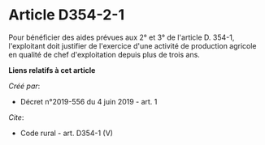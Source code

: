 # Article D354-2-1

Pour bénéficier des aides prévues aux 2° et 3° de l'article D. 354-1, l'exploitant doit justifier de l'exercice d'une
activité de production agricole en qualité de chef d'exploitation depuis plus de trois ans.

**Liens relatifs à cet article**

_Créé par_:

  - Décret n°2019-556 du 4 juin 2019 - art. 1

_Cite_:

  - Code rural - art. D354-1 (V)
